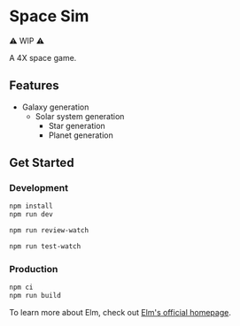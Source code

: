 # Space Sim

⚠️ WIP ⚠️

A 4X space game.

## Features

- Galaxy generation
  - Solar system generation
    - Star generation
    - Planet generation

## Get Started

### Development

```bash
npm install
npm run dev
```

```bash
npm run review-watch
```

```bash
npm run test-watch
```

### Production

```bash
npm ci
npm run build
```

To learn more about Elm, check out [Elm's official homepage](https://elm-lang.org/).
